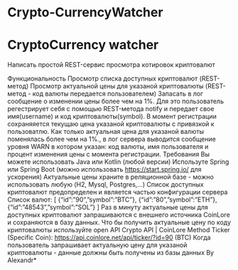 # Crypto-CurrencyWatcher
# CryptoСurrency watcher
Написать простой REST-сервис просмотра котировок криптовалют

Функциональность
Просмотр списка доступных криптовалют (REST-метод)
Просмотр актуальной цены для указаной криптовалюты (REST-метод - код валюты передается пользователем)
Запасать в лог сообщение о изменении цены более чем на 1%. Для это пользователь регестрирует себя с помощью REST-метода notify и передает свое имя(username) и код криптовалюты(symbol). В момент регистрации cохраняяется текущаю цена указаной криптовалюты с привязкой к пользоватлю. Как только актуальная цена для указаной валюты поменялась более чем на 1%., в лог сервера выводится сообщение уровня WARN в котором указан: код валюты, имя пользователя и процент изменения цены с момента регистрации.
Требования
Вы можете использовать Java или Kotlin (любой версии)
Используте Spring или Spring Boot (можно использовать https://start.spring.io/ для ускорения)
Актуальные цены храните в реляционной базе - можно использовать любую (H2, Mysql, Postgres,…)
Cписок доступных криптовалют предопределен и является частью конфигурации сервера
Список валют:
[ {“id”:”90”,”symbol”:”BTC”}, {“id”:”80”,”symbol”:”ETH”}, {“id”:”48543”,”symbol”:”SOL”} ]
Раз в минуту актуальные цены для доступных криптовалют запрашиваются c внешнего источника CoinLore и сохраняются в базу данных.
Что бы получить актуальные цену по коду криптовалюты используйте open API Crypto API | CoinLore
Меthod Ticker (Specific Coin): https://api.coinlore.net/api/ticker/?id=90 (BTC)
Когда пользователь запрашивает актуальную цену для указаной криптовалюты - данные должны быть получены из базы данных
By Alexandr*
